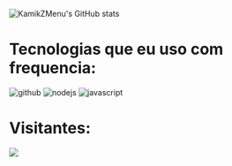 ![KamikZMenu's GitHub stats](https://github-readme-stats.vercel.app/api?username=KamikZMenu&show_icons=true&theme=dark)
# Tecnologias que eu uso com frequencia:
![github](https://github.com/KamikZMenu/KamikZMenu/assets/10608391/f12d885d-b83c-4650-b0c6-ed797e81d2b3) ![nodejs](https://github.com/KamikZMenu/KamikZMenu/assets/10608391/4a256cfd-ae77-46ea-9e0b-154e5545df89) ![javascript](https://github.com/KamikZMenu/KamikZMenu/assets/10608391/b731ab4c-9c93-444a-aab3-14be6e708af0)
# Visitantes:
![](https://komarev.com/ghpvc/?username=KamikZMenu)
